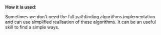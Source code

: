 **How it is used:**

Sometimes we don't need the full pathfinding algorithms implementation and can use
simplified realisation of these algorithms.
It can be an useful skill to find a simple ways.
